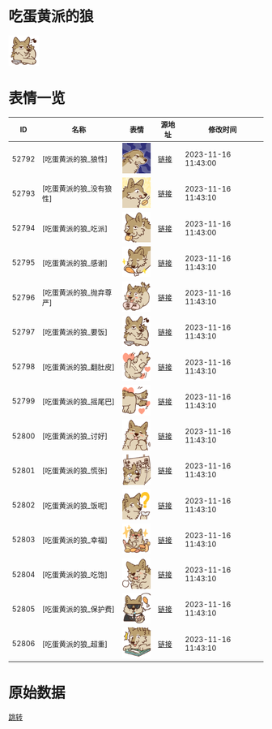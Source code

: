 # 吃蛋黄派的狼

<img src="./cover.png" height="60" alt="cover" />

# 表情一览

|ID|名称|表情|源地址|修改时间|
|----|----|----|----|----|
|52792|[吃蛋黄派的狼_狼性]|<img src="./pic/052792_%5B吃蛋黄派的狼_狼性%5D.png" height="60" alt="狼性"/>|[链接](https://i0.hdslb.com/bfs/garb/a572f51006254c65dc704444c3c2bcf4009cac2b.png)|2023-11-16 11:43:00|
|52793|[吃蛋黄派的狼_没有狼性]|<img src="./pic/052793_%5B吃蛋黄派的狼_没有狼性%5D.png" height="60" alt="没有狼性"/>|[链接](https://i0.hdslb.com/bfs/garb/4ddaf50ffa7934280c4d58d4795c9d70eb92d475.png)|2023-11-16 11:43:10|
|52794|[吃蛋黄派的狼_吃派]|<img src="./pic/052794_%5B吃蛋黄派的狼_吃派%5D.png" height="60" alt="吃派"/>|[链接](https://i0.hdslb.com/bfs/garb/e3e1980a1469421d4a78c07272a44ae20f448d18.png)|2023-11-16 11:43:00|
|52795|[吃蛋黄派的狼_感谢]|<img src="./pic/052795_%5B吃蛋黄派的狼_感谢%5D.png" height="60" alt="感谢"/>|[链接](https://i0.hdslb.com/bfs/garb/fd80f4ffd7444bd6f77281c792eb58f5c7db01d2.png)|2023-11-16 11:43:10|
|52796|[吃蛋黄派的狼_抛弃尊严]|<img src="./pic/052796_%5B吃蛋黄派的狼_抛弃尊严%5D.png" height="60" alt="抛弃尊严"/>|[链接](https://i0.hdslb.com/bfs/garb/451ada764a1854745ec75aa95ce25296cb8ab468.png)|2023-11-16 11:43:10|
|52797|[吃蛋黄派的狼_要饭]|<img src="./pic/052797_%5B吃蛋黄派的狼_要饭%5D.png" height="60" alt="要饭"/>|[链接](https://i0.hdslb.com/bfs/garb/2790fb714ea5c98c369a1569abce723f025e5fbd.png)|2023-11-16 11:43:10|
|52798|[吃蛋黄派的狼_翻肚皮]|<img src="./pic/052798_%5B吃蛋黄派的狼_翻肚皮%5D.png" height="60" alt="翻肚皮"/>|[链接](https://i0.hdslb.com/bfs/garb/f5de746a50e31d950e8c7ca45be0b1e0371ab9fd.png)|2023-11-16 11:43:10|
|52799|[吃蛋黄派的狼_摇尾巴]|<img src="./pic/052799_%5B吃蛋黄派的狼_摇尾巴%5D.png" height="60" alt="摇尾巴"/>|[链接](https://i0.hdslb.com/bfs/garb/eee4d33c1d1b560254dd7dd04efd419449e7591e.png)|2023-11-16 11:43:10|
|52800|[吃蛋黄派的狼_讨好]|<img src="./pic/052800_%5B吃蛋黄派的狼_讨好%5D.png" height="60" alt="讨好"/>|[链接](https://i0.hdslb.com/bfs/garb/bdd0ef93f0acc8ee78beb2a05c63f74cfa060a5b.png)|2023-11-16 11:43:10|
|52801|[吃蛋黄派的狼_慌张]|<img src="./pic/052801_%5B吃蛋黄派的狼_慌张%5D.png" height="60" alt="慌张"/>|[链接](https://i0.hdslb.com/bfs/garb/ccaa3bb62c11503882799cb6d96f2050a86db529.png)|2023-11-16 11:43:10|
|52802|[吃蛋黄派的狼_饭呢]|<img src="./pic/052802_%5B吃蛋黄派的狼_饭呢%5D.png" height="60" alt="饭呢"/>|[链接](https://i0.hdslb.com/bfs/garb/84325bc70b3ebea1cf6a45d781f4de04ab5670f9.png)|2023-11-16 11:43:10|
|52803|[吃蛋黄派的狼_幸福]|<img src="./pic/052803_%5B吃蛋黄派的狼_幸福%5D.png" height="60" alt="幸福"/>|[链接](https://i0.hdslb.com/bfs/garb/ce78247e1cf9cc606793dfb8610eedaf54dc5ddb.png)|2023-11-16 11:43:10|
|52804|[吃蛋黄派的狼_吃饱]|<img src="./pic/052804_%5B吃蛋黄派的狼_吃饱%5D.png" height="60" alt="吃饱"/>|[链接](https://i0.hdslb.com/bfs/garb/c4a5794caaf10fb7a54fcc6ecd4ea92474408b60.png)|2023-11-16 11:43:10|
|52805|[吃蛋黄派的狼_保护费]|<img src="./pic/052805_%5B吃蛋黄派的狼_保护费%5D.png" height="60" alt="保护费"/>|[链接](https://i0.hdslb.com/bfs/garb/b39393da850bac8cc5c3523c9683bf977da26661.png)|2023-11-16 11:43:10|
|52806|[吃蛋黄派的狼_超重]|<img src="./pic/052806_%5B吃蛋黄派的狼_超重%5D.png" height="60" alt="超重"/>|[链接](https://i0.hdslb.com/bfs/garb/e2446573543eeeaaf03004a20c3234a71f94c1eb.png)|2023-11-16 11:43:10|

# 原始数据

[跳转](./raw.json)

